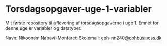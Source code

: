 # Torsdagsopgaver-uge-1-variabler
Mit første repository til aflevering af torsdagsopgaverne i uge 1. Emnet for denne uge er variabler og datatyper.

Navn: Nikoonam Nabavi-Monfared
Skolemail: cph-nn240@cphbusiness.dk